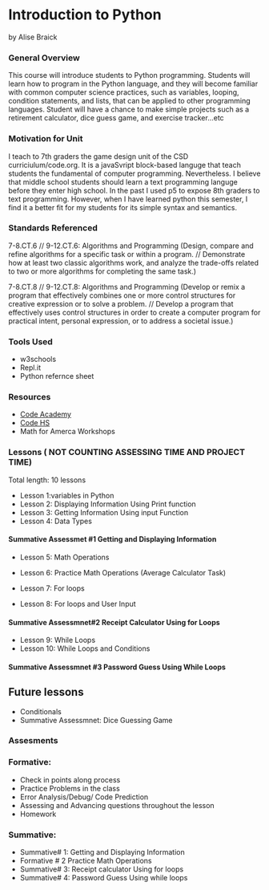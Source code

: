 # Introduction to Python
by Alise Braick

### General Overview

This course will introduce students to Python programming. Students will learn how to program in the Python language, and they will become familiar with common computer science practices, such as variables, looping, condition statements, and lists, that can be applied to other programming languages. Student will have a chance to make simple projects such as a retirement calculator, dice guess game, and exercise tracker…etc 

### Motivation for Unit

I teach to 7th graders the game design unit of the CSD curriciulum/code.org. It is a javaSvript block-based languge that teach students the fundamental of computer programming. Nevertheless.  I believe that middle school students should learn a text programming languge before they enter high school. In the past I used p5 to expose 8th graders to text programming. However, when I have learned python this semester, I find it a better fit for my students for its simple syntax and semantics.  

### Standards Referenced

7-8.CT.6 // 9-12.CT.6: Algorithms and Programming (Design, compare and refine algorithms for a specific task or within a program. // Demonstrate how at least two classic algorithms work, and analyze the trade-offs related to two or more algorithms for completing the same task.)

7-8.CT.8 // 9-12.CT.8: Algorithms and Programming (Develop or remix a program that effectively combines one or more control structures for creative expression or to solve a problem. // Develop a program that effectively uses control structures in order to create a computer program for practical intent, personal expression, or to address a societal issue.)

### Tools Used
* w3schools
* Repl.it
* Python refernce sheet

### Resources
* [Code Academy](https://www.codecademy.com/)
* [Code HS](https://codehs.com/)
* Math for Amerca Workshops


### Lessons ( NOT COUNTING ASSESSING TIME AND PROJECT TIME)
Total length: 10 lessons
* Lesson 1:variables in Python
* Lesson 2: Displaying Information Using Print function
* Lesson 3: Getting Information Using  input Function
* Lesson 4: Data Types
#### Summative Assessmet #1 Getting and Displaying Information
* Lesson 5: Math Operations 
* Lesson 6: Practice Math Operations (Average Calculator Task)

* Lesson 7: For loops
* Lesson 8: For loops and User Input
#### Summative Assessmnet#2 Receipt Calculator Using for Loops
* Lesson 9: While Loops 
* Lesson 10: While Loops and Conditions
#### Summative Assessmnet #3 Password Guess Using While Loops

## Future lessons
* Conditionals
* Summative Assessmnet: Dice Guessing Game 

### Assesments
### Formative: 
* Check in points along process
* Practice Problems in the class
* Error Analysis/Debug/ Code Prediction
* Assessing and Advancing questions throughout the lesson 
* Homework 

### Summative:  

* Summative# 1: Getting and Displaying Information
* Formative # 2 Practice Math Operations
* Summative# 3: Receipt calculator Using for loops
* Summative# 4: Password Guess Using while loops




